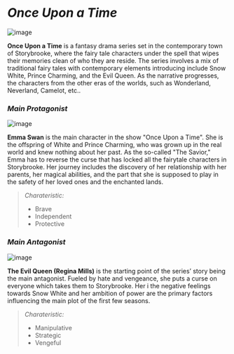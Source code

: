 # *Once Upon a Time*
![image](https://github.com/user-attachments/assets/33fac51e-b65a-47ad-8fc6-040a8a11dd1c)


**Once Upon a Time** is a fantasy drama series set in the contemporary town of Storybrooke, where the fairy tale characters under the spell that wipes their memories clean of who they are reside. The series involves a mix of traditional fairy tales with contemporary elements introducing include Snow White, Prince Charming, and the Evil Queen. As the narrative progresses, the characters from the other eras of the worlds, such as Wonderland, Neverland, Camelot, etc.. 

### *Main Protagonist*
![image](https://github.com/user-attachments/assets/a9443b52-ad40-410c-8353-b2316ab26c63)


**Emma Swan** is the main character in the show "Once Upon a Time". She is the offspring of White and Prince Charming, who was grown up in the real world and knew nothing about her past. As the so-called "The Savior," Emma has to reverse the curse that has locked all the fairytale characters in Storybrooke. Her journey includes the discovery of her relationship with her parents, her magical abilities, and the part that she is supposed to play in the safety of her loved ones and the enchanted lands.

>*Charateristic:*
>- Brave 
>- Independent
>- Protective


### *Main Antagonist*
![image](https://github.com/user-attachments/assets/1ca4ac9b-ee82-4b37-a94f-e8e3e8d8b33c)


**The Evil Queen (Regina Mills)** is the starting point of the series’ story being the main antagonist. Fueled by hate and vengeance, she puts a curse on everyone which takes them to Storybrooke. Her i the negative feelings towards Snow White and her ambition of power are the primary factors influencing the main plot of the first few seasons.

>*Charateristic:*
>- Manipulative
>- Strategic
>- Vengeful
